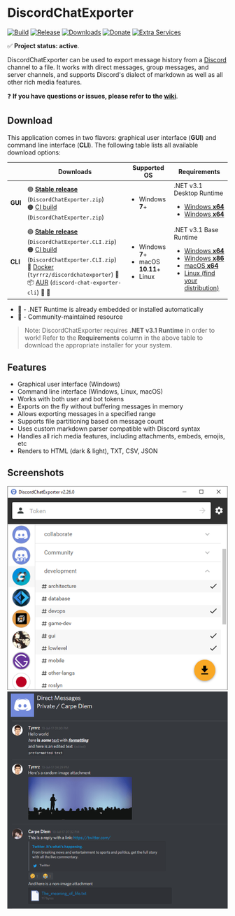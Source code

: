 # DiscordChatExporter

[![Build](https://github.com/Tyrrrz/DiscordChatExporter/workflows/CI/badge.svg?branch=master)](https://github.com/Tyrrrz/DiscordChatExporter/actions)
[![Release](https://img.shields.io/github/release/Tyrrrz/DiscordChatExporter.svg)](https://github.com/Tyrrrz/DiscordChatExporter/releases)
[![Downloads](https://img.shields.io/github/downloads/Tyrrrz/DiscordChatExporter/total.svg)](https://github.com/Tyrrrz/DiscordChatExporter/releases)
[![Donate](https://img.shields.io/badge/donate-$$$-purple.svg)](https://tyrrrz.me/donate)
[![Extra Services](https://img.shields.io/badge/extra%20services-xs:code-blue.svg)](https://xscode.com/Tyrrrz/DiscordChatExporter)

✅ **Project status: active**.

DiscordChatExporter can be used to export message history from a [Discord](https://discord.com) channel to a file.
It works with direct messages, group messages, and server channels, and supports Discord's dialect of markdown as well as all other rich media features.

❓ **If you have questions or issues, please refer to the [wiki](https://github.com/Tyrrrz/DiscordChatExporter/wiki)**.

## Download

This application comes in two flavors: graphical user interface (**GUI**) and command line interface (**CLI**).
The following table lists all available download options:

<table>
  <thead>
    <tr>
      <th></th>
      <th>Downloads</th>
      <th>Supported OS</th>
      <th>Requirements</th>
    </tr>
  </thead>
  <tbody>
    <tr>
      <td><b>GUI</b></td>
      <td>
        <div>🟢 <b><a href="https://github.com/Tyrrrz/DiscordChatExporter/releases/latest">Stable release</a></b> (<code>DiscordChatExporter.zip</code>)</div>
        <div>🟠 <a href="https://github.com/Tyrrrz/DiscordChatExporter/actions?query=workflow%3ACI">CI build</a> (<code>DiscordChatExporter.zip</code>)</div>
      </td>
      <td>
        <ul>
          <li>Windows <b>7</b>+</li>
        </ul>
      </td>
      <td>
        <div>.NET v3.1 Desktop Runtime</div>
        <ul>
          <li><a href="https://dotnet.microsoft.com/download/dotnet-core/thank-you/runtime-desktop-3.1.0-windows-x64-installer">Windows <b>x64</b></a></li>
          <li><a href="https://dotnet.microsoft.com/download/dotnet-core/thank-you/runtime-desktop-3.1.0-windows-x86-installer">Windows <b>x64</b></a></li>
        </ul>
      </td>
    </tr>
    <tr>
      <td><b>CLI</b></td>
      <td>
        <div>🟢 <b><a href="https://github.com/Tyrrrz/DiscordChatExporter/releases/latest">Stable release</a></b> (<code>DiscordChatExporter.CLI.zip</code>)</div>
        <div>🟠 <a href="https://github.com/Tyrrrz/DiscordChatExporter/actions?query=workflow%3ACI">CI build</a> (<code>DiscordChatExporter.CLI.zip</code>)</div>
        <div>🐋 <a href="https://hub.docker.com/r/tyrrrz/discordchatexporter">Docker</a> (<code>tyrrrz/discordchatexporter</code>) 🚀</div>
        <div>📦 <a href="https://aur.archlinux.org/packages/discord-chat-exporter-cli">AUR</a> (<code>discord-chat-exporter-cli</code>) 🚀 🦄</div>
      </td>
      <td>
        <ul>
          <li>Windows <b>7</b>+</li>
          <li>macOS <b>10.11</b>+</li>
          <li>Linux</li>
        </ul>
      </td>
      <td>
        <div>.NET v3.1 Base Runtime</div>
        <ul>
          <li><a href="https://dotnet.microsoft.com/download/dotnet-core/thank-you/runtime-desktop-3.1.0-windows-x64-installer">Windows <b>x64</b></a></li>
          <li><a href="https://dotnet.microsoft.com/download/dotnet-core/thank-you/runtime-desktop-3.1.0-windows-x86-installer">Windows <b>x86</b></a></li>
          <li><a href="https://dotnet.microsoft.com/download/dotnet-core/thank-you/runtime-3.1.0-macos-x64-installer">macOS <b>x64</b></a></li>
          <li><a href="https://docs.microsoft.com/en-us/dotnet/core/install/linux">Linux (find your distribution)</a></li>
        </ul>
      </td>
    </tr>
  </tbody>
</table>

- 🚀 - .NET Runtime is already embedded or installed automatically
- 🦄 - Community-maintained resource

> Note: DiscordChatExporter requires **.NET v3.1 Runtime** in order to work!
Refer to the **Requirements** column in the above table to download the appropriate installer for your system.

## Features

- Graphical user interface (Windows)
- Command line interface (Windows, Linux, macOS)
- Works with both user and bot tokens
- Exports on the fly without buffering messages in memory
- Allows exporting messages in a specified range
- Supports file partitioning based on message count
- Uses custom markdown parser compatible with Discord syntax
- Handles all rich media features, including attachments, embeds, emojis, etc
- Renders to HTML (dark & light), TXT, CSV, JSON

## Screenshots

![channel list](.screenshots/list.png)
![rendered output](.screenshots/output.png)
